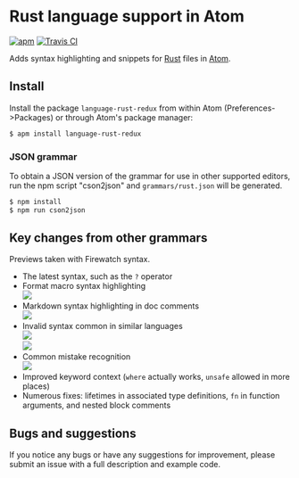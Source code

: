# Rust language support in Atom

[![apm](https://img.shields.io/apm/v/language-rust-redux.svg)](https://atom.io/packages/language-rust-redux) [![Travis CI](https://travis-ci.org/TheEnigmaBlade/atom-language-rust-redux.svg?branch=master)](https://travis-ci.org/TheEnigmaBlade/atom-language-rust-redux)

Adds syntax highlighting and snippets for [Rust](http://www.rust-lang.org/) files in [Atom](http://atom.io/).

## Install

Install the package `language-rust-redux` from within Atom (Preferences->Packages) or through Atom's package manager:

```bash
$ apm install language-rust-redux
```

### JSON grammar

To obtain a JSON version of the grammar for use in other supported editors, run the npm script "cson2json" and `grammars/rust.json` will be generated.

```bash
$ npm install
$ npm run cson2json
```

## Key changes from other grammars

Previews taken with Firewatch syntax.

- The latest syntax, such as the `?` operator
- Format macro syntax highlighting<br>
  ![](http://i.imgur.com/mUlh8P0.png)
- Markdown syntax highlighting in doc comments<br>
  ![](http://i.imgur.com/JDSoPSQ.png)
- Invalid syntax common in similar languages<br>
  ![](http://i.imgur.com/KsS24Di.png)<br>
  ![](http://i.imgur.com/0C3xdPv.png)
- Common mistake recognition<br>
  ![](http://i.imgur.com/kPhbuE7.png)
- Improved keyword context (`where` actually works, `unsafe` allowed in more places)
- Numerous fixes: lifetimes in associated type definitions, `fn` in function arguments, and nested block comments

## Bugs and suggestions

If you notice any bugs or have any suggestions for improvement, please submit an issue with a full description and example code.
